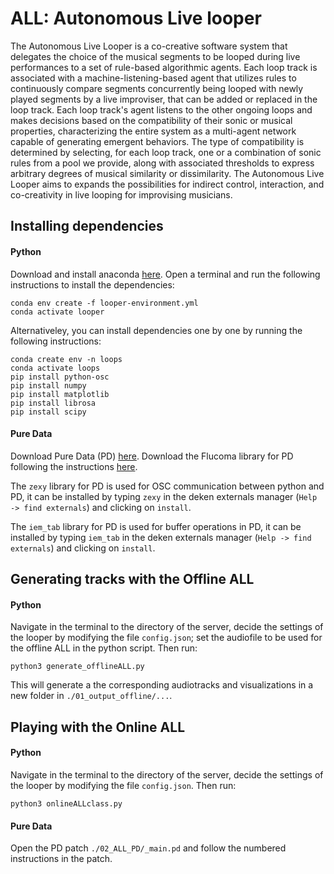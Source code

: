 # ALL: Autonomous Live looper

The Autonomous Live Looper is a co-creative software system that delegates the choice of the musical segments to be looped during live performances to a set of rule-based algorithmic agents. Each loop track is associated with a machine-listening-based agent that utilizes rules to continuously compare segments concurrently being looped with newly played segments by a live improviser, that can be added or replaced in the loop track. Each loop track's agent listens to the other ongoing loops and makes decisions based on the compatibility of their sonic or musical properties, characterizing the entire system as a multi-agent network capable of generating emergent behaviors. The type of compatibility is determined by selecting, for each loop track, one or a combination of sonic rules from a pool we provide, along with associated thresholds to express arbitrary degrees of musical similarity or dissimilarity. 
The Autonomous Live Looper aims to expands the possibilities for indirect control, interaction, and co-creativity in live looping for improvising musicians. 


## Installing dependencies

#### Python
Download and install anaconda [here](https://puredata.info/downloads).
Open a terminal and run the following instructions to install the dependencies:
```
conda env create -f looper-environment.yml
conda activate looper
```

Alternativeley, you can install dependencies one by one by running the following instructions:
```
conda create env -n loops
conda activate loops
pip install python-osc
pip install numpy
pip install matplotlib
pip install librosa
pip install scipy
```

#### Pure Data
Download Pure Data (PD) [here](https://puredata.info/downloads).
Download the Flucoma library for PD following the instructions [here](https://learn.flucoma.org/installation/pd/). 

The `zexy` library for PD is used for OSC communication between python and PD, it can be installed by typing `zexy` in the deken externals manager (`Help -> find externals`) and clicking on `install`.

The `iem_tab` library for PD is used for buffer operations in PD, it can be installed by typing `iem_tab` in the deken externals manager (`Help -> find externals`) and clicking on `install`.

## Generating tracks with the Offline ALL

#### Python
Navigate in the terminal to the directory of the server, decide the settings of the looper by modifying the file `config.json`; set the audiofile to be used for the offline ALL in the python script. Then run:
```
python3 generate_offlineALL.py
```
This will generate a the corresponding audiotracks and visualizations in a new folder in `./01_output_offline/...`.

## Playing with the Online ALL

#### Python
Navigate in the terminal to the directory of the server, decide the settings of the looper by modifying the file `config.json`. Then run:
```
python3 onlineALLclass.py
```

#### Pure Data
Open the PD patch `./02_ALL_PD/_main.pd` and follow the numbered instructions in the patch.


